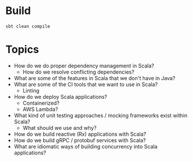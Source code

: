 # Build
```
sbt clean compile
```

# Topics
* How do we do proper dependency management in Scala?
    * How do we resolve conflicting dependencies?
* What are some of the features in Scala that we don't have in Java?
* What are some of the CI tools that we want to use in Scala?
    * Linting
* How do we deploy Scala applications?
    * Containerized?
    * AWS Lambda?
* What kind of unit testing approaches / mocking frameworks exist within Scala?
    * What should we use and why?
* How do we build reactive (Rx) applications with Scala?
* How do we build gRPC / protobuf services with Scala?
* What are idiomatic ways of building concurrency into Scala applications?
